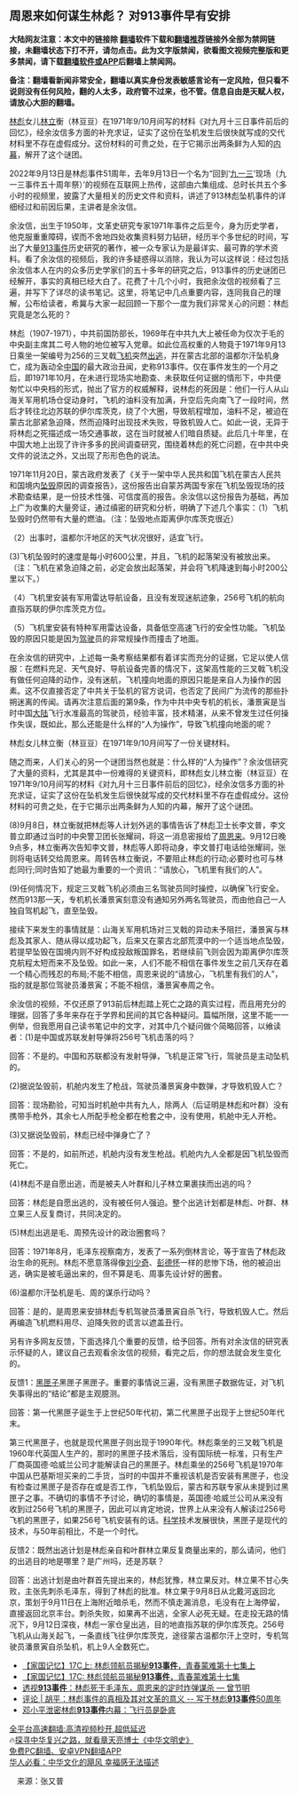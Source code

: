 <!-- 面包屑导航 --> <h2>周恩来如何谋生林彪？ 对913事件早有安排</h2> <p class="notice"><b>大陆网友注意：本文中的链接除 <a href="https://github.com/bannedbook/fanqiang" >翻墙</a>软件下载和<a href="https://github.com/killgcd/justmysocks/blob/master/README.md">翻墙推荐</a>链接外全部为禁网链接，未翻墙状态下打不开，请勿点击。此为文字版禁闻，欲看图文视频完整版和更多禁闻，请下载<a href="https://github.com/bannedbook/fanqiang">翻墙软件或APP</a>后翻墙上禁闻网。</p><p>备注：翻墙看新闻非常安全，翻墙以真实身份发表敏感言论有一定风险，但只看不说则没有任何风险，翻的人太多，政府管不过来，也不管。信息自由是天赋人权，请放心大胆的翻墙。</b></p>  <div class="entry"> <p id="summary"><a href="https://www.bannedbook.org/bnews/tag/%e6%9e%97%e5%bd%aa/" class="st_tag internal_tag" rel="tag" title="标签 林彪 下的日志">林彪</a>女儿<a href="https://www.bannedbook.org/bnews/tag/%E6%9E%97%E7%AB%8B/" class="st_tag internal_tag" rel="tag" title="标签 林立 下的日志">林立</a>衡（林豆豆）在1971年9/10月间写的材料《对九月十三日事件前后的回忆》，经余汝信多方面的补充求证，证实了这份在坠机发生后很快就写成的交代材料里不存在虚假成分。这份材料的可贵之处，在于它揭示出两条鲜为人知的<span class='wp_keywordlink_affiliate'><a href="https://www.bannedbook.org/bnews/ccpdope/" title="中共高层内幕" target="_blank">内幕</a></span>，解开了这个谜团。</p> <p>2022年9月13日是林彪事件51周年，去年9月13日一个名为“回到‘<span class='wp_keywordlink'><a href="https://www.bannedbook.org/forum2/topic1418.html" title="百问“九一三”" target="_blank">九一三</a></span>’现场（九一三事件五十周年祭）’的视频在互联网上热传，这部由六集组成、总时长共五个多小时的视频里，披露了大量相关的历史文件和资料，讲述了913林彪坠机事件的详细经过和前因后果，主讲者是余汝信。</p> <p>余汝信，出生于1950年，文革史研究专家1971年事件之后至今，身为历史学者，他克服重重障碍，锲而不舍地四处收集资料努力钻研，经历半个多世纪的时间，写出了大量<a href="https://www.bannedbook.org/bnews/tag/913%e4%ba%8b%e4%bb%b6/" class="st_tag internal_tag" rel="tag" title="标签 913事件 下的日志">913事件</a>历史研究的著作，被一众专家认为是最详实、最可靠的学术资料。看了余汝信的视频后，我的许多疑惑得以消除，我认为可以这样说：经过包括余汝信本人在内的众多历史学家们的五十多年的研究之后，913事件的历史谜团已经解开，事实的真相已经大白了。花费了十几个小时，我把余汝信的视频看了三遍，并写下了详尽的读书笔记。这里，将笔记中几点重要内容，连同我自己的理解，公布给读者，希冀与大家一起回顾一下那个一度为我们非常关心的问题：林彪究竟是怎么死的？</p> <p>林彪（1907-1971），中共前国防部长，1969年在中共九大上被任命为仅次于毛的中央副主席其二号人物的地位被写入党章。如此位高权重的人物竟于1971年9月13日乘坐一架编号为256的三叉戟<a href="https://www.bannedbook.org/bnews/tag/%e9%a3%9e%e6%9c%ba/" class="st_tag internal_tag" rel="tag" title="标签 飞机 下的日志">飞机</a>突然<a href="https://www.bannedbook.org/bnews/tag/%E5%87%BA%E9%80%83/" class="st_tag internal_tag" rel="tag" title="标签 出逃 下的日志">出逃</a>，并在蒙古北部的温都尔汗坠机身亡，成为轰动全<span class='wp_keywordlink_affiliate'><a href="https://www.bannedbook.org/" title="中国" target="_blank">中国</a></span>的最大政治丑闻，史称913事件。仅在事件发生的一个月之后，即1971年10月，在未进行现场实地勘查、未获取任何证据的情形下，中共便匆忙以中央档的形式，抛出了官方的权威解释，说林彪的死因是：他们一行人从山海关军用机场仓促动身时，飞机的油料没有加满，升空后先向南飞了一段时间，然后才转往北边苏联的伊尔库茨克，绕了个大圈，导致航程增加，油料不足，被迫在蒙古北部紧急迫降，然而迫降时出现技术失败，导致机毁人亡。如此一说，无异于将林彪之死描述成一场交通事故，这在当时就被人们暗自质疑。此后几十年里，在中国大地上出现了许许多多的民间调查研究，围绕着林彪的死亡问题，在中共中央文件的说法之外，又出现了形形色色的说法。</p> <p>1971年11月20日，蒙古政府发表了《关于一架中华人民共和国飞机在蒙古人民共和国境内<a href="https://www.bannedbook.org/bnews/tag/%e5%9d%a0%e6%af%81/" class="st_tag internal_tag" rel="tag" title="标签 坠毁 下的日志">坠毁</a>原因的调查报告》，这份报告出自蒙苏两国专家在飞机坠毁现场的技术勘查结果，是一份技术性强、可信度高的报告。余汝信以这份报告为基础，再加上广为收集的大量旁证，通过缜密的研究和分析，明确了下述几个事实：（1）飞机坠毁时仍然带有大量的燃油。（注：坠毁地点距离伊尔库茨克很近）</p> <p>（2）出事时，温都尔汗地区的天气状况很好，适宜飞行。</p> <p>(3)飞机坠毁时的速度是每小时600公里，并且，飞机的起落架没有被放出来。（注：飞机在紧急迫降之前，必定会放出起落架，并会将飞机降速到每小时200公里以下。）</p> <p>（4）飞机里安装有军用雷达导航设备，且没有发现迷航迹象，256号飞机的航向直指苏联的伊尔库茨克方位。</p>  <p>（5）飞机里安装有特种军用雷达设备，具备低空高速飞行的安全性功能。飞机坠毁的原因只能是因为<a href="https://www.bannedbook.org/bnews/tag/%E9%A9%BE%E9%A9%B6/" class="st_tag internal_tag" rel="tag" title="标签 驾驶 下的日志">驾驶</a>员的非常规操作而撞击了地面。</p> <p>在余汝信的研究中，上述每一条考察结果都有着详实而充分的证据，它足以使人信服：在燃料充足、天气良好、导航设备完善的情况下，这架高性能的三叉戟飞机没有做任何迫降的动作，没有迷航，飞机撞向地面的原因只能是来自人为操作的因素。这不仅直接否定了中共关于坠机的官方说词，也否定了民间广为流传的那些扑朔迷离的传闻。请再次注意后面的第9条，作为中共中央专机的机长，潘景寅是当时中国<span class='wp_keywordlink_affiliate'><a href="https://www.bannedbook.org/" title="大陆" target="_blank">大陆</a></span>飞行水准最高的驾驶员，经验丰富，技术精湛，从来不曾发生过任何操作失误，既如此，那么还能是什么样的“人为操作”，导致飞机撞向地面的呢？</p> <p>林彪女儿林立衡（林豆豆）在1971年9/10月间写了一份关键材料。</p> <p>随之而来，人们关心的另一个谜团当然也就是：什么样的“人为操作”？余汝信研究了大量的资料，尤其是其中一份难得的关键资料，即林彪女儿林立衡（林豆豆）在1971年9/10月间写的材料《对九月十三日事件前后的回忆》，经余汝信多方面的补充求证，证实了这份在坠机发生后很快就写成的交代材料里不存在虚假成分。这份材料的可贵之处，在于它揭示出两条鲜为人知的内幕，解开了这个谜团。</p> <p>(8)9月8日，林立衡就把林彪等人计划外逃的事情告诉了林彪卫士长李文普，李文普立即通过当时的中央警卫团长张耀祠，将这一消息密报给了<a href="https://www.bannedbook.org/bnews/tag/%e5%91%a8%e6%81%a9%e6%9d%a5/" class="st_tag internal_tag" rel="tag" title="标签 周恩来 下的日志">周恩来</a>。9月12日晚9点多，林立衡再次告知李文普，林彪等人即将动身，李文普打电话给张耀祠，张则将电话转交给周恩来。周转告林立衡说，不要阻止林彪的行动;必要时也可与林彪同行;同时告知了她最为重要的一个资讯：“请放心，飞机里有我们的人”。</p> <p>(9)任何情况下，规定三叉戟飞机必须由三名驾驶员同时操控，以确保飞行安全。然而913那一天，专机机长潘景寅刻意没有通知另外两名驾驶员，而由他自己一人独自驾机起飞，直至坠毁。</p> <p>接续下来发生的事情就是：山海关军用机场对三叉戟的异动未予阻拦，潘景寅与林彪及其家人、随从得以成功起飞，后来又在蒙古北部荒漠中的一个适当地点坠毁，若提早坠毁在国境内则不好构成投敌叛国罪名，若继续前飞则会因为距离伊尔库茨克航程太短而来不及坠毁。如此一来，人们不能不相信在事件发生之前几天存在着一个精心而残忍的布局;不能不相信，周恩来说的“请放心，飞机里有我们的人”，指的就是那位驾驶员潘景寅；不能不相信，潘景寅奉周之令。</p> <p>余汝信的视频，不仅还原了913前后林彪踏上死亡之路的真实过程，而且用充分的理据，回答了多年来存在于学界和民间的其它各种疑问。篇幅所限，这里不能一一例举，但我愿用自己读书笔记中的文字，对其中几个疑问做个简略回答，以飨读者：(1)是中国或苏联发射导弹将256号飞机击落的吗？</p>  <p>回答：不是的。中国和苏联都没有发射导弹，飞机是正常飞行，驾驶员是主动坠机的。</p> <p>(2)据说坠毁前，机舱内发生了枪战，驾驶员潘景寅身中数弹，才导致机毁人亡？</p> <p>回答：现场勘验，可知当时机舱中共有九人，除两人（后证明是林彪和叶群）没有携带手枪外，其余七人所配手枪全都在枪套之中，没有使用，机舱中无人开枪。</p> <p>(3)又据说坠毁前，林彪已经中弹身亡了？</p> <p>回答：不是的，如前所述，机舱内没有发生枪战。机舱内九人全都是因飞机坠毁而死亡。</p> <p>(4)林彪不是自愿出逃，而是被夫人叶群和儿子林立果裹挟而出逃的吗？</p> <p>回答：林彪是自愿出逃的，没有被任何人强迫。整个出逃计划都是林彪、叶群、林立果三人反复商讨，共同决定的。</p> <p>(5)林彪出逃是毛、周预先设计的政治圈套吗？</p>  <p>回答：1971年8月，毛泽东视察南方，发表了一系列倒林言论，等于宣告了林彪政治生命的死刑。林彪不愿意落得像<span class='wp_keywordlink'><a href="https://www.bannedbook.org/forum2/topic1158.html" title="《刘少奇传》" target="_blank">刘少奇</a></span>、<span class='wp_keywordlink'><a href="https://www.bannedbook.org/forum2/topic960.html" title="彭德怀自述" target="_blank">彭德怀</a></span>一样的悲惨下场，他的被迫出逃，确实是被毛逼出来的，但不算是毛、周事先设计好的圈套。</p> <p>(6)温都尔汗坠机是毛、周的谋杀行动吗？</p> <p>回答：是的，是周恩来安排林彪专机驾驶员潘景寅自杀飞行，导致机毁人亡。然后再编造飞机燃料用尽、迫降失败的谎言以遮盖丑行。</p> <p>另有许多网友反馈，下面选择几个重要的反馈，给予回答。所有对余汝信的研究表示怀疑的人，建议自己去观看余汝信的视频，看完之后，你的想法就会发生变化的。</p> <p>反馈1：<a href="https://www.bannedbook.org/bnews/tag/%e9%bb%91%e5%8c%a3%e5%ad%90/" class="st_tag internal_tag" rel="tag" title="标签 黑匣子 下的日志">黑匣子</a>黑匣子黑匣子。重要的事情说三遍，没有黑匣子数据佐证，对飞机失事得出的“结论”都是主观臆测。</p> <p>回答：第一代黑匣子诞生于上世纪50年代初，第二代黑匣子出现于上世纪50年代末。</p> <p>第三代黑匣子，也就是现代黑匣子则出现于1990年代。林彪乘坐的三叉戟飞机是1960年代英国人生产的，那时的黑匣子技术落后，没有国际统一标准，只有生产厂商英国德·哈威兰公司才能解读自己的黑匣子。林彪乘坐的256号飞机是1970年中国从巴基斯坦买来的二手货，当时的中国并不重视该机是否安装有黑匣子，也没有检查过黑匣子是否存在或是否工作，飞机坠毁后，蒙古和苏联专家从未提到过黑匣子之事。不确切的事情不予讨论，确切的事情是，英国德·哈威兰公司从来没有收到过256号飞机的黑匣子，因此可以肯定地说，世界上从来没有人解读过256号飞机的黑匣子，如果256号飞机安装有的话。<span class='wp_keywordlink'><a href="https://www.bannedbook.org/forum11/topic309.html" title="禁片：“科学”的棍子" target="_blank">科学</a></span>技术发展很快，黑匣子是现代的技术，与50年前相比，不是一个时代。</p> <p>反馈2：既然出逃计划是林彪亲自和叶群林立果反复商量出来的，那么请问，他们的出逃目的地是哪里？是广州吗，还是苏联？</p>  <p>回答：出逃计划是由叶群首先提出来的，林彪犹豫，林立果反对。林立果不甘心失败，主张先刺杀毛泽东，得到了林彪的批准。林立果于9月8日从北戴河返回北京，策划于9月11日在上海附近暗杀毛，然而不慎走漏消息，毛没有在上海停留，直接返回北京丰台。刺杀失败，如果再不出逃，全家人必死无疑。在走投无路的情况下，9月12日深夜，林彪一家仓皇出逃，目的地直指苏联的伊尔库茨克。256号飞机从山海关起飞，一条直线飞往伊尔库茨克，途径蒙古温都尔汗上空时，专机驾驶员潘景寅自杀坠机，机上9人全数死亡。</p> <div id="taboola-mid-1"></div>  <ul class='op-related-articles' title='相关阅读'> <li><a href='https://www.bannedbook.org/bnews/bannedvideo/20211107/1649101.html' target='_blank'>【家国记忆】17C上: 林彪领航员揭秘<b>913事件</b>，青春蒙难第十七集上</a></li> <li><a href='https://www.bannedbook.org/bnews/bannedvideo/20211031/1646365.html' target='_blank'>【家国记忆】17C: 林彪领航员揭秘<b>913事件</b>，青春蒙难第十七集</a></li> <li><a href='https://www.bannedbook.org/bnews/comments/20210915/1623890.html' target='_blank'>透视<b>913事件</b>：林彪死于毛泽东，周恩来的定时炸弹谋杀 — 曾节明</a></li> <li><a href='https://www.bannedbook.org/bnews/comments/20210913/1623215.html' target='_blank'>评论 | 胡平：林彪事件的真相及其对文革的意义 -- 写于林彪<b>913事件</b>50周年</a></li> <li><a href='https://www.bannedbook.org/bnews/cnnews/20200427/1320013.html' target='_blank'>邓小平泄密林彪<b>913事件</b>内幕：飞行员是卧底</a></li> </ul> <p class="texttj"> <a href="https://github.com/bannedbook/fanqiang/wiki/V2ray%E6%9C%BA%E5%9C%BA" target="_blank">全平台高速翻墙:高清视频秒开,超低延迟</a><br/> 🔥<a href="https://www.bannedbook.org/bnews/comments/20220808/1768773.html" target="_blank">探寻中华复兴之路，就看章天亮博士《中华文明史》</a><br/> <a href="https://github.com/bannedbook/fanqiang/wiki/%E7%A6%81%E9%97%BB%E7%BD%91%E5%AE%89%E5%8D%93%E7%BF%BB%E5%A2%99%E6%96%B0%E9%97%BBAPP" target="_blank">免费PC翻墙、安卓VPN翻墙APP</a><br/> <a href="https://www.bannedbook.org/bnews/comments/20220220/1694796.html" target="_blank">华人必看：中华文化的飓风 幸福感无法描述</a> </p><p class="src-info">　来源：张又普 </p><a name='sharetosocial'></a>  <div style="margin-bottom:5px;padding-bottom:5px;clear:both"> <div id="archive-pix-1" class="banner-ads"> <!-- AuctionX Display platform tag START --> <div id="27602x728x90x621x_ADSLOT1" clicktrack="%%CLICK_URL_ESC%%"></div>  <!-- AuctionX Display platform tag END --> </div> <div id="archive-pix-2" class="banner-ads"> <!-- AuctionX Display platform tag START --> <div id="27556x300x250x621x_ADSLOT1" clicktrack="%%CLICK_URL_ESC%%" style="margin:0 auto;text-align:center"></div>  <!-- AuctionX Display platform tag END --> </div> </div>  <div id="archive-pix-1" class="banner-ads"> <!-- AuctionX Display platform tag START --> <div id="27603x728x90x621x_ADSLOT1" clicktrack="%%CLICK_URL_ESC%%"></div>  <!-- AuctionX Display platform tag END --> </div> </div><!--END ENTRY--> 